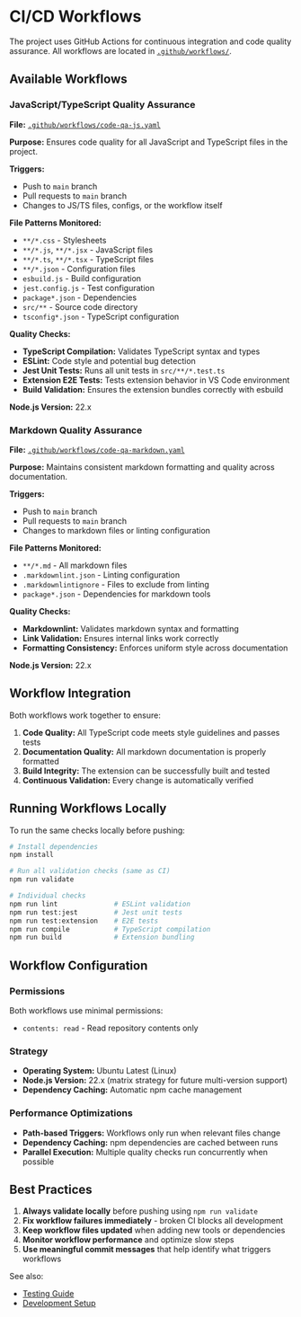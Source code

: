 # CI/CD Workflows

The project uses GitHub Actions for continuous integration and code quality assurance. All workflows are located in [`.github/workflows/`](../../.github/workflows/).

## Available Workflows

### JavaScript/TypeScript Quality Assurance

**File:** [`.github/workflows/code-qa-js.yaml`](../../.github/workflows/code-qa-js.yaml)

**Purpose:** Ensures code quality for all JavaScript and TypeScript files in the project.

**Triggers:**

- Push to `main` branch
- Pull requests to `main` branch
- Changes to JS/TS files, configs, or the workflow itself

**File Patterns Monitored:**

- `**/*.css` - Stylesheets
- `**/*.js`, `**/*.jsx` - JavaScript files
- `**/*.ts`, `**/*.tsx` - TypeScript files
- `**/*.json` - Configuration files
- `esbuild.js` - Build configuration
- `jest.config.js` - Test configuration
- `package*.json` - Dependencies
- `src/**` - Source code directory
- `tsconfig*.json` - TypeScript configuration

**Quality Checks:**

- **TypeScript Compilation:** Validates TypeScript syntax and types
- **ESLint:** Code style and potential bug detection
- **Jest Unit Tests:** Runs all unit tests in `src/**/*.test.ts`
- **Extension E2E Tests:** Tests extension behavior in VS Code environment
- **Build Validation:** Ensures the extension bundles correctly with esbuild

**Node.js Version:** 22.x

### Markdown Quality Assurance

**File:** [`.github/workflows/code-qa-markdown.yaml`](../../.github/workflows/code-qa-markdown.yaml)

**Purpose:** Maintains consistent markdown formatting and quality across documentation.

**Triggers:**

- Push to `main` branch
- Pull requests to `main` branch
- Changes to markdown files or linting configuration

**File Patterns Monitored:**

- `**/*.md` - All markdown files
- `.markdownlint.json` - Linting configuration
- `.markdownlintignore` - Files to exclude from linting
- `package*.json` - Dependencies for markdown tools

**Quality Checks:**

- **Markdownlint:** Validates markdown syntax and formatting
- **Link Validation:** Ensures internal links work correctly
- **Formatting Consistency:** Enforces uniform style across documentation

**Node.js Version:** 22.x

## Workflow Integration

Both workflows work together to ensure:

1. **Code Quality:** All TypeScript code meets style guidelines and passes tests
2. **Documentation Quality:** All markdown documentation is properly formatted
3. **Build Integrity:** The extension can be successfully built and tested
4. **Continuous Validation:** Every change is automatically verified

## Running Workflows Locally

To run the same checks locally before pushing:

```bash
# Install dependencies
npm install

# Run all validation checks (same as CI)
npm run validate

# Individual checks
npm run lint              # ESLint validation
npm run test:jest         # Jest unit tests
npm run test:extension    # E2E tests
npm run compile           # TypeScript compilation
npm run build             # Extension bundling
```

## Workflow Configuration

### Permissions

Both workflows use minimal permissions:

- `contents: read` - Read repository contents only

### Strategy

- **Operating System:** Ubuntu Latest (Linux)
- **Node.js Version:** 22.x (matrix strategy for future multi-version support)
- **Dependency Caching:** Automatic npm cache management

### Performance Optimizations

- **Path-based Triggers:** Workflows only run when relevant files change
- **Dependency Caching:** npm dependencies are cached between runs
- **Parallel Execution:** Multiple quality checks run concurrently when possible

## Best Practices

1. **Always validate locally** before pushing using `npm run validate`
2. **Fix workflow failures immediately** - broken CI blocks all development
3. **Keep workflow files updated** when adding new tools or dependencies
4. **Monitor workflow performance** and optimize slow steps
5. **Use meaningful commit messages** that help identify what triggers workflows

See also:

- [Testing Guide](./testing.md)
- [Development Setup](./setup.md)
